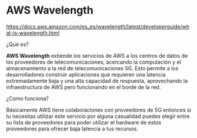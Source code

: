 # AWS Wavelength

https://docs.aws.amazon.com/es_es/wavelength/latest/developerguide/what-is-wavelength.html

¿Qué es?

**AWS Wavelength** extiende los servicios de AWS a los centros de datos de los proveedores de telecomunicaciones, acercando la computación y el almacenamiento a la red de telecomunicaciones 5G. Esto permite a los desarrolladores construir aplicaciones que requieren una latencia extremadamente baja y una alta capacidad de respuesta, aprovechando la infraestructura de AWS pero funcionando en el borde de la red.

¿Como funciona?

Básicamente AWS tiene colaboraciones con proveedores de 5G entonces si tu necesitas utilizar este servicio por alguna casualidad puedes elegir entre su lista de proveedores para poder utilizar el hardware de estos proveedores para ofrecer baja latencia a tus recursos.